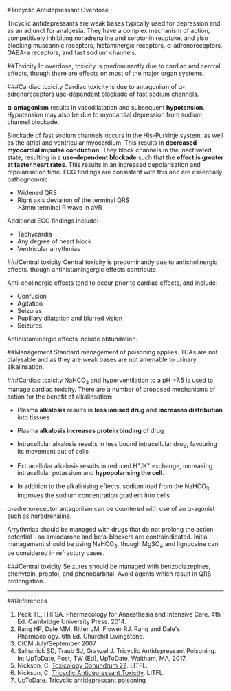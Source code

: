#Tricyclic Antidepressant Overdose

Tricyclic antidepressants are weak bases typically used for depression and as an adjunct for analgesia. They have a complex mechanism of action, competitively inhibiting noradrenaline and serotonin reuptake, and also blocking muscarinic receptors, histaminergic receptors, α-adrenoreceptors, GABA-a receptors, and fast sodium channels.

##Toxicity
In overdose, toxicity is predominantly due to cardiac and central effects, though there are effects on most of the major organ systems.

###Cardiac toxicity
Cardiac toxicity is due to antagonism of α-adrenoreceptors use-dependent blockade of fast sodium channels.

**α-antagonism** results in vasodilatation and subsequent **hypotension**. Hypotension may also be due to myocardial depression from sodium channel blockade.

Blockade of fast sodium channels occurs in the His-Purkinje system, as well as the atrial and ventricular myocardium. This results in **decreased myocardial impulse conduction**. They block channels in the inactivated state, resulting in a **use-dependent blockade** such that the **effect is greater at faster heart rates**. This results in an increased depolarisation and repolarisation time. ECG findings are consistent with this and are essentially pathognomnic:
* Widened QRS
* Right axis deviaiton of the terminal QRS  
  \>3mm terminal R wave in aVR

Additional ECG findings include:
* Tachycardia
* Any degree of heart block
* Ventricular arrythmias

###Central toxicity
Central toxicity is predominantly due to anticholinergic effects, though antihistamingergic effects contribute.

Anti-cholinergic effects tend to occur prior to cardiac effects, and include:
* Confusion
* Agitation
* Seizures
* Pupillary dilatation and blurred vision
* Seizures

Antihistaminergic effects include obtundation.

##Management
Standard management of poisoning applies. TCAs are not dialysable and as they are weak bases are not amenable to urinary alkalinsation.

###Cardiac toxicity
NaHCO<sub>3</sub> and hyperventilation to a pH >7.5 is used to manage cardiac toxicity. There are a number of proposed mechanisms of action for the benefit of alkalinsation:
* Plasma **alkalosis** results in **less ionised drug** and **increases distribution** into tissues
* Plasma **alkalosis increases protein binding** of drug
* Intracellular alkalosis results in less bound intracellular drug, favouring its movement out of cells
* Extracellular alkalosis results in reduced H<sup>+</sup>/K<sup>+</sup> exchange, increasing intracellular potassium and **hypopolarising the cell**.

* In addition to the alkalinising effects, sodium load from the NaHCO<sub>3</sub> improves the sodium concentration gradient into cells

α-adrenoreceptor antagonism can be countered with use of an α-agonist such as noradrenaline.

Arrythmias should be managed with drugs that do not prolong the action potential - so amiodarone and beta-blockers are contraindicated. Initial management should be using NaHCO<sub>3</sub>, though MgSO<sub>4</sub> and lignocaine can be considered in refractory cases.

###Central toxicity
Seizures should be managed with benzodiazepines, phenytoin, propfol, and phenobarbital. Avoid agents which result in QRS prolongation.

---

##References
1. Peck TE, Hill SA. Pharmacology for Anaesthesia and Intensive Care. 4th Ed. Cambridge University Press. 2014.  
2. Rang HP, Dale MM, Ritter JM, Flower RJ. Rang and Dale's Pharmacology. 6th Ed. Churchill Livingstone.
3. CICM July/September 2007
4. Salhanick SD, Traub SJ, Grayzel J. Tricyclic Antidepressant Poisoning. In: UpToDate, Post, TW (Ed), UpToDate, Waltham, MA, 2017.
4. Nickson, C. [Toxicology Conundrum 22](http://lifeinthefastlane.com/toxicology-conundrum-022/). LITFL.
5. Nickson, C. [Tricyclic Antidepressant Toxicity](http://lifeinthefastlane.com/ccc/tricyclic-antidepressant-toxicity/). LITFL.
6. UpToDate. Tricyclic antidepressant poisoning